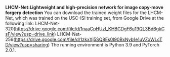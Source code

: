 **LHCM-Net:Lightweight and high-precision network for image copy-move forgery detection**
You can download the trained weight files for the LHCM-Net, which was trained on the USC-ISI training set, from Google Drive at the following link:
LHCM-Net-320(https://drive.google.com/file/d/1naaCpHUzI_KHBGDgF6u19QL3Bd6gkCsF/view?usp=drive_link)
LHCM-Net-256(https://drive.google.com/file/d/1zkxXj5SQ8Es0I90BxNyb1e1uVZxWLcTD/view?usp=sharing)
The running environment is Python 3.9 and PyTorch 2.0.1.

